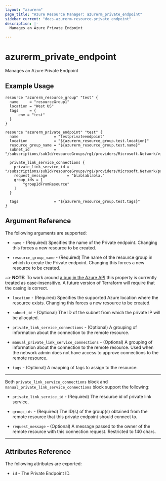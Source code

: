 ```yaml
---
layout: "azurerm"
page_title: "Azure Resource Manager: azurerm_private_endpoint"
sidebar_current: "docs-azurerm-resource-private_endpoint"
description: |-
  Manages an Azure Private Endpoint

---
```


# azurerm_private_endpoint

Manages an Azure Private Endpoint

## Example Usage

```hcl
resource "azurerm_resource_group" "test" {
  name     = "resourceGroup1"
  location = "West US"
  tags     = {
      env = "test"
  }
}

resource "azurerm_private_endpoint" "test" {
  name                = "testprivateendpoint"
  location            = "${azurerm_resource_group.test.location}"
  resource_group_name = "${azurerm_resource_group.test.name}"
  subnet_id           = "/subscriptions/subId/resourceGroups/rg1/providers/Microsoft.Network/virtualNetworks/vnet/subnets/subnet"

  private_link_service_connections {
    private_link_service_id = "/subscriptions/subId/resourceGroups/rg1/providers/Microsoft.Network/privateLinkServices/testPls"
    request_message         = "blablablabla."
    group_ids = [
        "groupIdFromResource"
    ]
  }

  tags                = "${azurerm_resource_group.test.tags}"
}
```

## Argument Reference

The following arguments are supported:

* `name` - (Required) Specifies the name of the Private endpoint. Changing this forces a new resource to be created.

* `resource_group_name` - (Required) The name of the resource group in which to create the Private endpoint. Changing this forces a new resource to be created.

~> **NOTE:** To work around [a bug in the Azure API](https://github.com/Azure/azure-rest-api-specs/issues/5574) this property is currently treated as case-insensitive. A future version of Terraform will require that the casing is correct.

* `location` - (Required) Specifies the supported Azure location where the resource exists. Changing this forces a new resource to be created.

* `subnet_id` - (Optional) The ID of the subnet from which the private IP will be allocated.

* `private_link_service_connections` - (Optional) A grouping of information about the connection to the remote resource.

* `manual_private_link_service_connections` - (Optional) A grouping of information about the connection to the remote resource. Used when the network admin does not have access to approve connections to the remote resource.

* `tags` - (Optional) A mapping of tags to assign to the resource.

---

Both `private_link_service_connections` block and `manual_private_link_service_connections` block support the following:

* `private_link_service_id` - (Required) The resource id of private link service.

* `group_ids` - (Required) The ID(s) of the group(s) obtained from the remote resource that this private endpoint should connect to.

* `request_message` - (Optional) A message passed to the owner of the remote resource with this connection request. Restricted to 140 chars.

---

## Attributes Reference

The following attributes are exported:

* `id` - The Private Endpoint ID.
